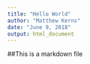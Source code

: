 ```yaml
---
title: "Hello World"
author: "Matthew Kerns"
date: "June 9, 2018"
output: html_document
---
```


##This is a markdown file



